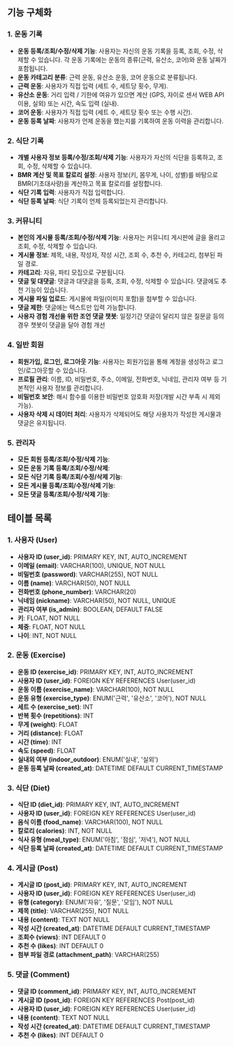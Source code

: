 ## 기능 구체화

### 1. 운동 기록

- **운동 등록/조회/수정/삭제 기능**: 사용자는 자신의 운동 기록을 등록, 조회, 수정, 삭제할 수 있습니다. 각 운동 기록에는 운동의 종류(근력, 유산소, 코어)와 운동 날짜가 포함됩니다.
- **운동 카테고리 분류**: 근력 운동, 유산소 운동, 코어 운동으로 분류됩니다.
- **근력 운동**: 사용자가 직접 입력 (세트 수, 세트당 횟수, 무게).
- **유산소 운동**: 거리 입력 / 기한에 여유가 있으면 계산 (GPS, 자이로 센서 WEB API 이용, 실외) 또는 시간, 속도 입력 (실내).
- **코어 운동**: 사용자가 직접 입력 (세트 수, 세트당 횟수 또는 수행 시간).
- **운동 등록 날짜**: 사용자가 언제 운동을 했는지를 기록하여 운동 이력을 관리합니다.

### 2. 식단 기록

- **개별 사용자 정보 등록/수정/조회/삭제 기능**: 사용자가 자신의 식단을 등록하고, 조회, 수정, 삭제할 수 있습니다.
- **BMR 계산 및 목표 칼로리 설정**: 사용자 정보(키, 몸무게, 나이, 성별)를 바탕으로 BMR(기초대사량)을 계산하고 목표 칼로리를 설정합니다.
- **식단 기록 입력**: 사용자가 직접 입력합니다.
- **식단 등록 날짜**: 식단 기록이 언제 등록되었는지 관리합니다.

### 3. 커뮤니티

- **본인의 게시물 등록/조회/수정/삭제 기능**: 사용자는 커뮤니티 게시판에 글을 올리고 조회, 수정, 삭제할 수 있습니다.
- **게시물 정보**: 제목, 내용, 작성자, 작성 시간, 조회 수, 추천 수, 카테고리, 첨부된 파일 경로.
- **카테고리**: 자유, 파티 모집으로 구분됩니다.
- **댓글 및 대댓글**: 댓글과 대댓글을 등록, 조회, 수정, 삭제할 수 있습니다. 댓글에도 추천 기능이 있습니다.
- **게시물 파일 업로드**: 게시물에 파일(이미지 포함)을 첨부할 수 있습니다.
- **댓글 제한**: 댓글에는 텍스트만 입력 가능합니다.
- **사용자 경험 개선을 위한 조언 댓글 챗봇**: 일정기간 댓글이 달리지 않은 질문글 등의 경우 챗봇이 댓글을 달아 경험 개선

### 4. 일반 회원

- **회원가입, 로그인, 로그아웃 기능**: 사용자는 회원가입을 통해 계정을 생성하고 로그인/로그아웃할 수 있습니다.
- **프로필 관리**: 이름, ID, 비밀번호, 주소, 이메일, 전화번호, 닉네임, 관리자 여부 등 기본적인 사용자 정보를 관리합니다.
- **비밀번호 보안**: 해시 함수를 이용한 비밀번호 암호화 저장(개발 시간 부족 시 제외 가능).
- **사용자 삭제 시 데이터 처리**: 사용자가 삭제되어도 해당 사용자가 작성한 게시물과 댓글은 유지됩니다.

### 5. 관리자

- **모든 회원 등록/조회/수정/삭제 기능**:
- **모든 운동 기록 등록/조회/수정/삭제**:
- **모든 식단 기록 등록/조회/수정/삭제 기능**:
- **모든 게시물 등록/조회/수정/삭제 기능**: 
- **모든 댓글 등록/조회/수정/삭제 기능**:


## 테이블 목록

### 1. 사용자 (User)

- **사용자 ID (user\_id)**: PRIMARY KEY, INT, AUTO\_INCREMENT
- **이메일 (email)**: VARCHAR(100), UNIQUE, NOT NULL
- **비밀번호 (password)**: VARCHAR(255), NOT NULL
- **이름 (name)**: VARCHAR(50), NOT NULL
- **전화번호 (phone\_number)**: VARCHAR(20)
- **닉네임 (nickname)**: VARCHAR(50), NOT NULL, UNIQUE
- **관리자 여부 (is\_admin)**: BOOLEAN, DEFAULT FALSE
- **키**: FLOAT, NOT NULL
- **체중**: FLOAT, NOT NULL
- **나이**: INT, NOT NULL

### 2. 운동 (Exercise)

- **운동 ID (exercise\_id)**: PRIMARY KEY, INT, AUTO\_INCREMENT
- **사용자 ID (user\_id)**: FOREIGN KEY REFERENCES User(user\_id)
- **운동 이름 (exercise\_name)**: VARCHAR(100), NOT NULL
- **운동 유형 (exercise\_type)**: ENUM('근력', '유산소', '코어'), NOT NULL
- **세트 수 (exercise_set)**: INT
- **반복 횟수 (repetitions)**: INT
- **무게 (weight)**: FLOAT
- **거리 (distance)**: FLOAT
- **시간 (time)**: INT
- **속도 (speed)**: FLOAT
- **실내외 여부 (indoor\_outdoor)**: ENUM('실내', '실외')
- **운동 등록 날짜 (created\_at)**: DATETIME DEFAULT CURRENT\_TIMESTAMP

### 3. 식단 (Diet)

- **식단 ID (diet\_id)**: PRIMARY KEY, INT, AUTO\_INCREMENT
- **사용자 ID (user\_id)**: FOREIGN KEY REFERENCES User(user\_id)
- **음식 이름 (food\_name)**: VARCHAR(100), NOT NULL
- **칼로리 (calories)**: INT, NOT NULL
- **식사 유형 (meal\_type)**: ENUM('아침', '점심', '저녁'), NOT NULL
- **식단 등록 날짜 (created\_at)**: DATETIME DEFAULT CURRENT\_TIMESTAMP


### 4. 게시글 (Post)

- **게시글 ID (post\_id)**: PRIMARY KEY, INT, AUTO\_INCREMENT
- **사용자 ID (user\_id)**: FOREIGN KEY REFERENCES User(user\_id)
- **유형 (category)**: ENUM('자유', '질문', '모임'), NOT NULL
- **제목 (title)**: VARCHAR(255), NOT NULL
- **내용 (content)**: TEXT NOT NULL
- **작성 시간 (created\_at)**: DATETIME DEFAULT CURRENT\_TIMESTAMP
- **조회수 (views)**: INT DEFAULT 0
- **추천 수 (likes)**: INT DEFAULT 0
- **첨부 파일 경로 (attachment\_path)**: VARCHAR(255)

### 5. 댓글 (Comment)

- **댓글 ID (comment\_id)**: PRIMARY KEY, INT, AUTO\_INCREMENT
- **게시글 ID (post\_id)**: FOREIGN KEY REFERENCES Post(post\_id)
- **사용자 ID (user\_id)**: FOREIGN KEY REFERENCES User(user\_id)
- **내용 (content)**: TEXT NOT NULL
- **작성 시간 (created\_at)**: DATETIME DEFAULT CURRENT\_TIMESTAMP
- **추천 수 (likes)**: INT DEFAULT 0



